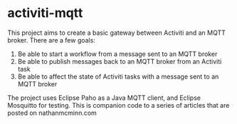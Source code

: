 # activiti-mqtt

This project aims to create a basic gateway between Activiti and an MQTT broker.  There are a few goals:

1.  Be able to start a workflow from a message sent to an MQTT broker
2.  Be able to publish messages back to an MQTT broker from an Activiti task
3.  Be able to affect the state of Activiti tasks with a message sent to an MQTT broker

The project uses Eclipse Paho as a Java MQTT client, and Eclipse Mosquitto for testing.  This is companion code to a series of articles
that are posted on nathanmcminn.com
